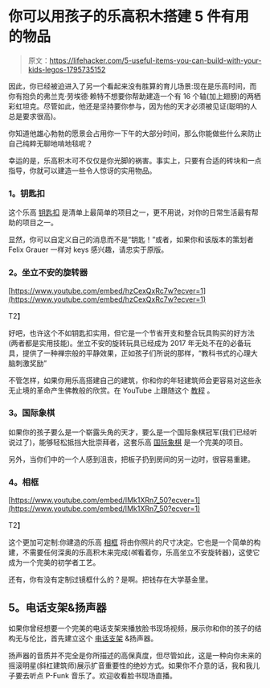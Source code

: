 # 你可以用孩子的乐高积木搭建 5 件有用的物品

> 原文：<https://lifehacker.com/5-useful-items-you-can-build-with-your-kids-legos-1795735152>

因此，你已经被迫进入了另一个看起来没有胜算的育儿场景:现在是乐高时间，而你有抱负的弗兰克·劳埃德·赖特不想要你帮助建造一个有 16 个轴(加上翅膀)的两栖彩虹坦克。尽管如此，他还是坚持要你参与，因为他的天才必须被见证(聪明的人总是要求很高)。



你知道他雄心勃勃的愿景会占用你一下午的大部分时间，那么你能做些什么来防止自己纯粹无聊地啃地毯呢？

幸运的是，乐高积木可不仅仅是你光脚的祸害。事实上，只要有合适的砖块和一点指导，你就可以建造一些令人惊讶的实用物品。

### **1。钥匙扣**

这个乐高 [钥匙扣](http://design-milk.com/lego-diy-key-hanger-by-felix-grauer/) 是清单上最简单的项目之一，更不用说，对你的日常生活最有帮助的项目之一。

显然，你可以自定义自己的消息而不是“钥匙！”或者，如果你和该版本的策划者 Felix Grauer 一样对 keys 感兴趣，请忠实于原版。

### **2。坐立不安的旋转器**

[https://www.youtube.com/embed/hzCexQxRc7w?ecver=1](https://www.youtube.com/embed/hzCexQxRc7w?ecver=1)

T2】

好吧，也许这个不如钥匙扣实用，但它是一个节省开支和整合玩具购买的好方法(两者都是实用技能)。坐立不安的旋转玩具已经成为 2017 年无处不在的必备玩具，提供了一种禅宗般的平静效果，正如孩子们所说的那样，“教科书式的心理大脑刺激奖励”

不管怎样，如果你用乐高搭建自己的建筑，你和你的年轻建筑师会更容易对这些永无止境的革命产生佛教般的欣赏。在 YouTube 上跟随这个 [教程](https://www.youtube.com/watch?v=hzCexQxRc7w) 。

### **3。国际象棋**

如果你的孩子要么是一个崭露头角的天才，要么是一个国际象棋冠军(我们已经听说过了)，能够轻松抵挡大批崇拜者，这套乐高 [国际象棋](http://www.instructables.com/id/awesome-lego-chess-set/) 是一个完美的项目。

另外，当你们中的一个人感到沮丧，把板子扔到房间的另一边时，很容易重建。

### **4。相框**

[https://www.youtube.com/embed/IMk1XRn7_50?ecver=1](https://www.youtube.com/embed/IMk1XRn7_50?ecver=1)

T2】

这个更加可定制:你建造的乐高 [相框](https://www.youtube.com/watch?v=IMk1XRn7_50) 将由你照片的尺寸决定。它也是一个简单的构建，不需要任何深奥的乐高积木来完成(*咳*看着你，乐高坐立不安旋转器)，这使它成为一个完美的初学者工艺。

还有，你有没有定制过镜框什么的？是啊。把钱存在大学基金里。

## **5。电话支架&扬声器**

如果你曾经想要一个完美的电话支架来播放脸书现场视频，展示你和你的孩子的结构无与伦比，首先建立这个 [电话支架](http://www.instructables.com/id/Lego-iPhone-Speaker-Stand/) &扬声器。

扬声器的音质并不完全是你所描述的高保真度，但尽管如此，这是一种向你未来的摇滚明星(斜杠建筑师)展示扩音重要性的绝妙方式。如果你不介意的话，我和我儿子要去听点 P-Funk 音乐了。欢迎收看脸书现场直播。
